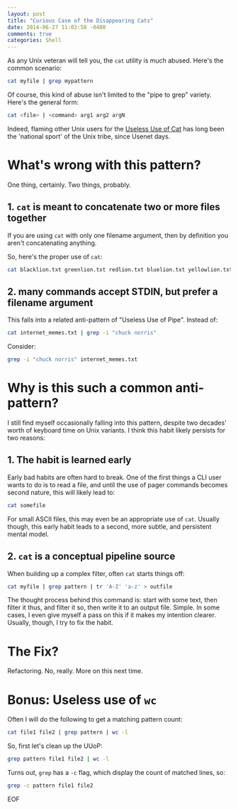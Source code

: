 ```yaml
---
layout: post
title: "Curious Case of the Disappearing Cats"
date: 2014-06-27 11:02:58 -0400
comments: true
categories: Shell
---
```

As any Unix veteran will tell you, the `cat` utility is much abused. Here's the common scenario:

``` bash Useless Use of Cat
cat myfile | grep mypattern
```

Of course, this kind of abuse isn't limited to the "pipe to grep" variety. Here's the general form:

``` bash It's not good for my... idiom.
cat <file> | <command> arg1 arg2 argN
```

Indeed, flaming other Unix users for the [Useless Use of Cat][1] has long been the 'national sport' of the Unix tribe, since Usenet days.

<!-- more -->

# What's wrong with this pattern?

One thing, certainly. Two things, probably.

## 1. `cat` is meant to concatenate two or more files together
If you are using `cat` with only one filename argument, then by definition you aren't concatenating anything.

So, here's the proper use of `cat`:

``` bash meow
cat blacklion.txt greenlion.txt redlion.txt bluelion.txt yellowlion.txt > VOLTRON.txt
```

## 2. many commands accept STDIN, but prefer a filename argument
This falls into a related anti-pattern of "Useless Use of Pipe". Instead of:

``` bash Useless Use of Pipe
cat internet_memes.txt | grep -i "chuck norris"
```

Consider:

``` bash He doesn't sleep, he waits...
grep -i "chuck norris" internet_memes.txt
```

# Why is this such a common anti-pattern?
I still find myself occasionally falling into this pattern, despite two decades' worth of keyboard time on Unix variants. I think this habit likely persists for two reasons:

## 1. The habit is learned early
Early bad habits are often hard to break. One of the first things a CLI user wants to do is to read a file, and until the use of pager commands becomes second nature, this will likely lead to:

``` bash
cat somefile
```

For small ASCII files, this may even be an appropriate use of `cat`. Usually though, this early habit leads to a second, more subtle, and persistent mental model.

## 2. `cat` is a conceptual pipeline source
When building up a complex filter, often `cat` starts things off:

``` bash
cat myfile | grep pattern | tr 'A-Z' 'a-z' > outfile
```

The thought process behind this command is: start with some text, then filter it thus, and filter it so, then write it to an output file. Simple. In some cases, I even give myself a pass on this if it makes my intention clearer. Usually, though, I try to fix the habit.

# The Fix?
Refactoring. No, really. More on this next time.

# Bonus: Useless use of `wc`
Often I will do the following to get a matching pattern count:

``` bash
cat file1 file2 | grep pattern | wc -l
```

So, first let's clean up the UUoP:

``` bash
grep pattern file1 file2 | wc -l
```

Turns out, `grep` has a `-c` flag, which display the count of matched lines, so:

``` bash
grep -c pattern file1 file2
```
EOF

[1]: http://en.wikipedia.org/wiki/Cat_(Unix)#Useless_use_of_cat
